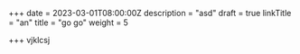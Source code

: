 +++
date = 2023-03-01T08:00:00Z
description = "asd"
draft = true
linkTitle = "an"
title = "go go"
weight = 5

+++
vjklcsj